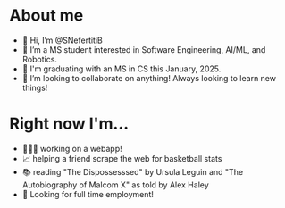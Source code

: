 # About me
- 👋 Hi, I’m @SNefertitiB
- 👀 I’m a MS student interested in Software Engineering, AI/ML, and Robotics.
- 🌱 I'm graduating with an MS in CS this January, 2025.
- 💞️ I’m looking to collaborate on anything! Always looking to learn new things!

# Right now I'm...
 - 👩🏾‍💻 working on a webapp!
 - 📈 helping a friend scrape the web for basketball stats
 - 📚 reading "The Dispossesssed" by Ursula Leguin and "The Autobiography of Malcom X" as told by Alex Haley
 - 🔎 Looking for full time employment!
<!---
- 📫 How to reach me ...
--->
<!---
SNefertitiB/SNefertitiB is a ✨ special ✨ repository because its `README.md` (this file) appears on your GitHub profile.
You can click the Preview link to take a look at your changes.
--->
